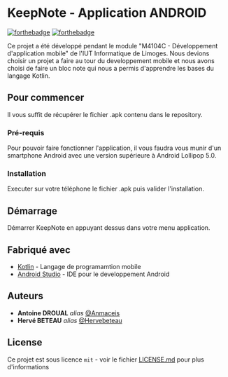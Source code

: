 # KeepNote - Application ANDROID

[![forthebadge](https://forthebadge.com/images/badges/built-for-android.svg)](https://forthebadge.com)  [![forthebadge](https://forthebadge.com/images/badges/made-with-java.svg)](https://forthebadge.com)

Ce projet a été développé pendant le module "M4104C - Développement d'application mobile" de l'IUT Informatique de Limoges. Nous devions choisir un projet a faire au tour du developpement mobile et nous avons choisi de faire un bloc note qui nous a permis d'apprendre les bases du langage Kotlin.

## Pour commencer

Il vous suffit de récupérer le fichier .apk contenu dans le repository.

### Pré-requis

Pour pouvoir faire fonctionner l'application, il vous faudra vous munir d'un smartphone Android avec une version supérieure à Android Lollipop 5.0.

### Installation

Executer sur votre téléphone le fichier .apk puis valider l'installation.

## Démarrage

Démarrer KeepNote en appuyant dessus dans votre menu application.

## Fabriqué avec

* [Kotlin](https://kotlinlang.org/) - Langage de programamtion mobile
* [Android Studio](https://developer.android.com/studio/features) - IDE pour le developpement Android

## Auteurs
* **Antoine DROUAL** _alias_ [@Anmaceis](https://github.com/Anmaceis)
* **Hervé BETEAU** _alias_ [@Hervebeteau](https://github.com/Hervebeteau)

## License

Ce projet est sous licence ``mit`` - voir le fichier [LICENSE.md](LICENSE.md) pour plus d'informations

